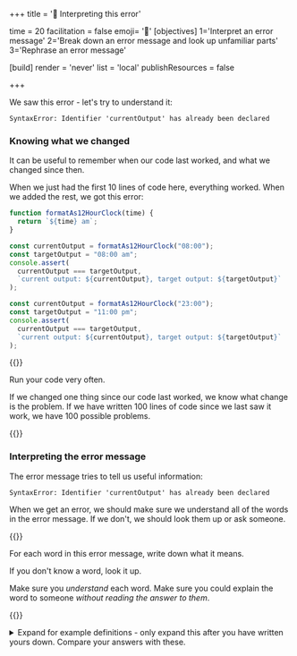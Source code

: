 +++
title = '🧠 Interpreting this error'

time = 20
facilitation = false
emoji= '🧠'
[objectives]
1='Interpret an error message'
2='Break down an error message and look up unfamiliar parts'
3='Rephrase an error message'

[build]
  render = 'never'
  list = 'local'
  publishResources = false

+++

We saw this error - let's try to understand it:

```
SyntaxError: Identifier 'currentOutput' has already been declared
```

### Knowing what we changed

It can be useful to remember when our code last worked, and what we changed since then.

When we just had the first 10 lines of code here, everything worked. When we added the rest, we got this error:

```js {linenos=table,linenostart=1,hl_lines=["12-17"]}
function formatAs12HourClock(time) {
  return `${time} am`;
}

const currentOutput = formatAs12HourClock("08:00");
const targetOutput = "08:00 am";
console.assert(
  currentOutput === targetOutput,
  `current output: ${currentOutput}, target output: ${targetOutput}`
);

const currentOutput = formatAs12HourClock("23:00");
const targetOutput = "11:00 pm";
console.assert(
  currentOutput === targetOutput,
  `current output: ${currentOutput}, target output: ${targetOutput}`
);
```

{{<note type="tip" title="Tip">}}

Run your code very often.

If we changed one thing since our code last worked, we know what change is the problem. If we have written 100 lines of code since we last saw it work, we have 100 possible problems.

{{</note>}}

### Interpreting the error message

The error message tries to tell us useful information:

```
SyntaxError: Identifier 'currentOutput' has already been declared
```

When we get an error, we should make sure we understand all of the words in the error message. If we don't, we should look them up or ask someone.

{{<note type="exercise" title="Exercise">}}

For each word in this error message, write down what it means.

If you don't know a word, look it up.

Make sure you _understand_ each word. Make sure you could explain the word to someone _without reading the answer to them_.

{{</note>}}

<details>

<summary>
Expand for example definitions - only expand this after you have written yours down. Compare your answers with these.
</summary>

* **SyntaxError** - If we Google "JavaScript SyntaxError", [MDN tells us](https://developer.mozilla.org/en-US/docs/Web/JavaScript/Reference/Global_Objects/SyntaxError) this is "an error when trying to interpret syntactically invalid code". So - we wrote some code which isn't allowed.
* **Identifier** - If we Google "JavaScript Identifier", [MDN tells us](https://developer.mozilla.org/en-US/docs/Glossary/Identifier): this is "a sequence of characters in the code that identifies a variable, function, or property". On line 12, the identifier is the variable name: `currentOutput`.
* **currentOutput** - This is the variable name we used in our code. This is the **identifier** that the error is about.
* **has**, **already**, and **been** are all standard English words with no special meaning.
* **declared** - We learnt about this already in this course - a **declaration** is where we make a new name (e.g. a new variable) in JavaScript.

Reading that back, we can rephrase this error message:

We wrote some code which isn't allowed. We tried to declare a new variable named `currentOutput`. But we had already declared something named `currentOutput`.

</details>
